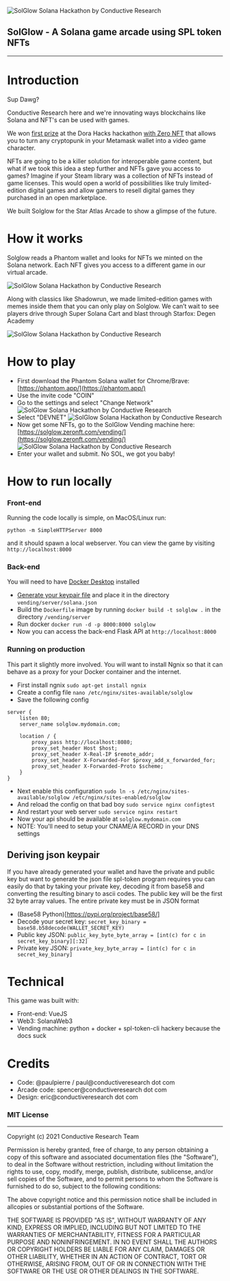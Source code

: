 ![SolGlow Solana Hackathon by Conductive Research](https://github.com/paulpierre/solglow-hackathon/blob/master/readme/git_hero_1.png?raw=true)


## SolGlow - A Solana game arcade using SPL token NFTs

- - -

# Introduction

Sup Dawg?

Conductive Research here and we're innovating ways blockchains like Solana and NFT's can be used with games.

We won [first prize](https://www.theblockbeats.com/en/flash/34946) at the Dora Hacks hackathon [with Zero NFT](https://dora.zeronft.com/) that allows you to turn any cryptopunk in your Metamask wallet into a video game character.

NFTs are going to be a killer solution for interoperable game content, but what if we took this idea a step further and NFTs gave you access to games? Imagine if your Steam library was a collection of NFTs instead of game licenses. This would open a world of possibilities like truly limited-edition digital games and allow gamers to resell digital games they purchased in an open marketplace.

We built Solglow for the Star Atlas Arcade to show a glimpse of the future. 

# How it works

Solglow reads a Phantom wallet and looks for NFTs we minted on the Solana network. Each NFT gives you access to a different game in our virtual arcade. 

![SolGlow Solana Hackathon by Conductive Research](https://github.com/paulpierre/solglow-hackathon/blob/master/readme/git_hero_2.png?raw=true)

Along with classics like Shadowrun, we made limited-edition games with memes inside them that you can only play on Solglow. We can’t wait to see players drive through Super Solana Cart and blast through Starfox: Degen Academy

![SolGlow Solana Hackathon by Conductive Research](https://github.com/paulpierre/solglow-hackathon/blob/master/readme/git_hero_3.png?raw=true)

# How to play

* First download the Phantom Solana wallet for Chrome/Brave: [https://phantom.app/](https://phantom.app/)
* Use the invite code "COIN"
* Go to the settings and select "Change Network"
![SolGlow Solana Hackathon by Conductive Research](https://github.com/paulpierre/solglow-hackathon/blob/master/readme/instructions_1.png?raw=true)
* Select "DEVNET"
![SolGlow Solana Hackathon by Conductive Research](https://github.com/paulpierre/solglow-hackathon/blob/master/readme/instructions_2.png?raw=true)
* Now get some NFTs, go to the SolGlow Vending machine here: [https://solglow.zeronft.com/vending/](https://solglow.zeronft.com/vending/)
![SolGlow Solana Hackathon by Conductive Research](https://github.com/paulpierre/solglow-hackathon/blob/master/readme/git_hero_4.png?raw=true)
* Enter your wallet and submit. No SOL, we got you baby!

# How to run locally


### Front-end
Running the code locally is simple, on MacOS/Linux run:

`python -m SimpleHTTPServer 8000`

and it should spawn a local webserver. You can view the game by visiting `http://localhost:8000`

### Back-end

You will need to have [Docker Desktop](https://www.docker.com/products/docker-desktop) installed

* [Generate your keypair file](https://spl.solana.com/token) and place it in the directory `vending/server/solana.json`
* Build the `Dockerfile` image by running `docker build -t solglow .` in the directory `/vending/server`
* Run docker `docker run -d -p 8000:8000 solglow`
* Now you can access the back-end Flask API at `http://localhost:8000`

### Running on production

This part it slightly more involved. You will want to install Ngnix so that it can behave as a proxy for your Docker container and the internet.

* First install ngnix `sudo apt-get install ngnix`
* Create a config file `nano /etc/nginx/sites-available/solglow`
* Save the following config
```
server {
    listen 80;
    server_name solglow.mydomain.com;

    location / {
        proxy_pass http://localhost:8080;
        proxy_set_header Host $host;
        proxy_set_header X-Real-IP $remote_addr;
        proxy_set_header X-Forwarded-For $proxy_add_x_forwarded_for;
        proxy_set_header X-Forwarded-Proto $scheme;
    }
}
```
* Next enable this configuration `sudo ln -s /etc/nginx/sites-available/solglow /etc/nginx/sites-enabled/solglow`
* And reload the config on that bad boy `sudo service nginx configtest`
* And restart your web server `sudo service nginx restart`
* Now your api should be available at `solglow.mydomain.com`
* NOTE: You'll need to setup your CNAME/A RECORD in your DNS settings

## Deriving json keypair

If you have already generated your wallet and have the private and public key but want to generate the json file spl-token program requires you can easily do that by taking your private key, decoding it from base58 and converting the resulting binary to ascii codes. The public key will be the first 32 byte array values. The entire private key must be in JSON format

* (Base58 Python)[https://pypi.org/project/base58/]
* Decode your secret key: `secret_key_binary = base58.b58decode(WALLET_SECRET_KEY)`
* Public key JSON: `public_key_byte_byte_array = [int(c) for c in secret_key_binary][:32]`
* Private key JSON: `private_key_byte_array = [int(c) for c in secret_key_binary]`

# Technical

This game was built with:
* Front-end: VueJS
* Web3: SolanaWeb3
* Vending machine: python + docker + spl-token-cli hackery because the docs suck


# Credits

* Code: @paulpierre / paul@conductiveresearch dot com
* Arcade code: spencer@conductiveresearch dot com
* Design: eric@conductiveresearch dot com


### MIT License
- - -

Copyright (c) 2021 Conductive Research Team

Permission is hereby granted, free of charge, to any person obtaining a copy
of this software and associated documentation files (the "Software"), to deal
in the Software without restriction, including without limitation the rights
to use, copy, modify, merge, publish, distribute, sublicense, and/or sell
copies of the Software, and to permit persons to whom the Software is
furnished to do so, subject to the following conditions:

The above copyright notice and this permission notice shall be included in allcopies or substantial portions of the Software.

THE SOFTWARE IS PROVIDED "AS IS", WITHOUT WARRANTY OF ANY KIND, EXPRESS OR IMPLIED, INCLUDING BUT NOT LIMITED TO THE WARRANTIES OF MERCHANTABILITY, FITNESS FOR A PARTICULAR PURPOSE AND NONINFRINGEMENT. IN NO EVENT SHALL THE
AUTHORS OR COPYRIGHT HOLDERS BE LIABLE FOR ANY CLAIM, DAMAGES OR OTHER LIABILITY, WHETHER IN AN ACTION OF CONTRACT, TORT OR OTHERWISE, ARISING FROM, OUT OF OR IN CONNECTION WITH THE SOFTWARE OR THE USE OR OTHER DEALINGS IN THE SOFTWARE.

